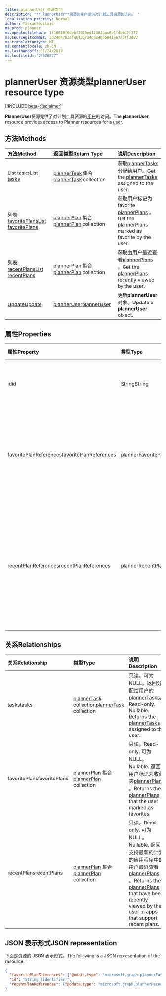 ```yaml
---
title: plannerUser 资源类型
description: '**PlannerUser**资源的用户提供对计划工具资源的访问。 '
localization_priority: Normal
author: TarkanSevilmis
ms.prod: planner
ms.openlocfilehash: 1f10810f6debf2346ed12484bac8e1f4bfd2f372
ms.sourcegitcommit: 3d24047b3af46136734de2486b041e67a34f3d83
ms.translationtype: MT
ms.contentlocale: zh-CN
ms.lasthandoff: 01/24/2019
ms.locfileid: "29526877"
---
```

# <a name="planneruser-resource-type"></a><span data-ttu-id="975a8-103">plannerUser 资源类型</span><span class="sxs-lookup"><span data-stu-id="975a8-103">plannerUser resource type</span></span>

[!INCLUDE [beta-disclaimer](../../includes/beta-disclaimer.md)]

<span data-ttu-id="975a8-104">**PlannerUser**资源提供了对计划工具资源的[用户](user.md)的访问。</span><span class="sxs-lookup"><span data-stu-id="975a8-104">The **plannerUser** resource provides access to Planner resources for a [user](user.md).</span></span> 


## <a name="methods"></a><span data-ttu-id="975a8-105">方法</span><span class="sxs-lookup"><span data-stu-id="975a8-105">Methods</span></span>

| <span data-ttu-id="975a8-106">方法</span><span class="sxs-lookup"><span data-stu-id="975a8-106">Method</span></span>           | <span data-ttu-id="975a8-107">返回类型</span><span class="sxs-lookup"><span data-stu-id="975a8-107">Return Type</span></span>    |<span data-ttu-id="975a8-108">说明</span><span class="sxs-lookup"><span data-stu-id="975a8-108">Description</span></span>|
|:---------------|:--------|:----------|
|[<span data-ttu-id="975a8-109">List tasks</span><span class="sxs-lookup"><span data-stu-id="975a8-109">List tasks</span></span>](../api/planneruser-list-tasks.md) |<span data-ttu-id="975a8-110">[plannerTask](plannertask.md) 集合</span><span class="sxs-lookup"><span data-stu-id="975a8-110">[plannerTask](plannertask.md) collection</span></span>| <span data-ttu-id="975a8-111">获取[plannerTasks](plannertask.md)分配给用户。</span><span class="sxs-lookup"><span data-stu-id="975a8-111">Get the [plannerTasks](plannertask.md) assigned to the user.</span></span>|
|[<span data-ttu-id="975a8-112">列表 favoritePlans</span><span class="sxs-lookup"><span data-stu-id="975a8-112">List favoritePlans</span></span>](../api/planneruser-list-favoriteplans.md) |<span data-ttu-id="975a8-113">[plannerPlan](plannerplan.md) 集合</span><span class="sxs-lookup"><span data-stu-id="975a8-113">[plannerPlan](plannerplan.md) collection</span></span>| <span data-ttu-id="975a8-114">获取用户标记为 favorite [plannerPlans](plannerplan.md) 。</span><span class="sxs-lookup"><span data-stu-id="975a8-114">Get the [plannerPlans](plannerplan.md) marked as favorite by the user.</span></span>|
|[<span data-ttu-id="975a8-115">列表 recentPlans</span><span class="sxs-lookup"><span data-stu-id="975a8-115">List recentPlans</span></span>](../api/planneruser-list-recentplans.md) |<span data-ttu-id="975a8-116">[plannerPlan](plannerplan.md) 集合</span><span class="sxs-lookup"><span data-stu-id="975a8-116">[plannerPlan](plannerplan.md) collection</span></span>| <span data-ttu-id="975a8-117">获取由用户最近查看[plannerPlans](plannerplan.md) 。</span><span class="sxs-lookup"><span data-stu-id="975a8-117">Get the [plannerPlans](plannerplan.md) recently viewed by the user.</span></span>|
|[<span data-ttu-id="975a8-118">Update</span><span class="sxs-lookup"><span data-stu-id="975a8-118">Update</span></span>](../api/planneruser-update.md) | [<span data-ttu-id="975a8-119">plannerUser</span><span class="sxs-lookup"><span data-stu-id="975a8-119">plannerUser</span></span>](planneruser.md)| <span data-ttu-id="975a8-120">更新**plannerUser**对象。</span><span class="sxs-lookup"><span data-stu-id="975a8-120">Update a **plannerUser** object.</span></span> |


## <a name="properties"></a><span data-ttu-id="975a8-121">属性</span><span class="sxs-lookup"><span data-stu-id="975a8-121">Properties</span></span>
| <span data-ttu-id="975a8-122">属性</span><span class="sxs-lookup"><span data-stu-id="975a8-122">Property</span></span>     | <span data-ttu-id="975a8-123">类型</span><span class="sxs-lookup"><span data-stu-id="975a8-123">Type</span></span>   |<span data-ttu-id="975a8-124">说明</span><span class="sxs-lookup"><span data-stu-id="975a8-124">Description</span></span>|
|:---------------|:--------|:----------|
|<span data-ttu-id="975a8-125">id</span><span class="sxs-lookup"><span data-stu-id="975a8-125">id</span></span>|<span data-ttu-id="975a8-126">String</span><span class="sxs-lookup"><span data-stu-id="975a8-126">String</span></span>| <span data-ttu-id="975a8-127">只读。</span><span class="sxs-lookup"><span data-stu-id="975a8-127">Read-only.</span></span> <span data-ttu-id="975a8-128">PlannerUser 的标识符</span><span class="sxs-lookup"><span data-stu-id="975a8-128">Identifier of the plannerUser</span></span>|
|<span data-ttu-id="975a8-129">favoritePlanReferences</span><span class="sxs-lookup"><span data-stu-id="975a8-129">favoritePlanReferences</span></span>|[<span data-ttu-id="975a8-130">plannerFavoritePlanReferenceCollection</span><span class="sxs-lookup"><span data-stu-id="975a8-130">plannerFavoritePlanReferenceCollection</span></span>](plannerfavoriteplanreferencecollection.md)| <span data-ttu-id="975a8-131">包含对用户已标记为收藏夹的计划的引用的集合。</span><span class="sxs-lookup"><span data-stu-id="975a8-131">A collection containing the references to the plans that the user has marked as favorites.</span></span>|
|<span data-ttu-id="975a8-132">recentPlanReferences</span><span class="sxs-lookup"><span data-stu-id="975a8-132">recentPlanReferences</span></span>|[<span data-ttu-id="975a8-133">plannerRecentPlanReferenceCollection</span><span class="sxs-lookup"><span data-stu-id="975a8-133">plannerRecentPlanReferenceCollection</span></span>](plannerrecentplanreferencecollection.md)| <span data-ttu-id="975a8-134">包含支持最新的计划的应用程序中的用户最近查看的计划对引用的集合。</span><span class="sxs-lookup"><span data-stu-id="975a8-134">A collection containing references to the plans that were viewed recently by the user in apps that support recent plans.</span></span>|

## <a name="relationships"></a><span data-ttu-id="975a8-135">关系</span><span class="sxs-lookup"><span data-stu-id="975a8-135">Relationships</span></span>
| <span data-ttu-id="975a8-136">关系</span><span class="sxs-lookup"><span data-stu-id="975a8-136">Relationship</span></span> | <span data-ttu-id="975a8-137">类型</span><span class="sxs-lookup"><span data-stu-id="975a8-137">Type</span></span>   |<span data-ttu-id="975a8-138">说明</span><span class="sxs-lookup"><span data-stu-id="975a8-138">Description</span></span>|
|:---------------|:--------|:----------|
|<span data-ttu-id="975a8-139">tasks</span><span class="sxs-lookup"><span data-stu-id="975a8-139">tasks</span></span>|<span data-ttu-id="975a8-140">[plannerTask](plannertask.md) collection</span><span class="sxs-lookup"><span data-stu-id="975a8-140">[plannerTask](plannertask.md) collection</span></span>| <span data-ttu-id="975a8-p102">只读。可为 NULL。返回分配给用户的 [plannerTasks](plannertask.md)。</span><span class="sxs-lookup"><span data-stu-id="975a8-p102">Read-only. Nullable. Returns the [plannerTasks](plannertask.md) assigned to the user.</span></span>|
|<span data-ttu-id="975a8-144">favoritePlans</span><span class="sxs-lookup"><span data-stu-id="975a8-144">favoritePlans</span></span>|<span data-ttu-id="975a8-145">[plannerPlan](plannerplan.md) 集合</span><span class="sxs-lookup"><span data-stu-id="975a8-145">[plannerPlan](plannerplan.md) collection</span></span>| <span data-ttu-id="975a8-146">只读。</span><span class="sxs-lookup"><span data-stu-id="975a8-146">Read-only.</span></span> <span data-ttu-id="975a8-147">可为 NULL。</span><span class="sxs-lookup"><span data-stu-id="975a8-147">Nullable.</span></span> <span data-ttu-id="975a8-148">返回用户标记为收藏夹[plannerPlans](plannerplan.md) 。</span><span class="sxs-lookup"><span data-stu-id="975a8-148">Returns the [plannerPlans](plannerplan.md) that the user marked as favorites.</span></span>|
|<span data-ttu-id="975a8-149">recentPlans</span><span class="sxs-lookup"><span data-stu-id="975a8-149">recentPlans</span></span>|<span data-ttu-id="975a8-150">[plannerPlan](plannerplan.md) 集合</span><span class="sxs-lookup"><span data-stu-id="975a8-150">[plannerPlan](plannerplan.md) collection</span></span>| <span data-ttu-id="975a8-151">只读。</span><span class="sxs-lookup"><span data-stu-id="975a8-151">Read-only.</span></span> <span data-ttu-id="975a8-152">可为 NULL。</span><span class="sxs-lookup"><span data-stu-id="975a8-152">Nullable.</span></span> <span data-ttu-id="975a8-153">返回支持最新的计划的应用程序中的用户最近查看[plannerPlans](plannerplan.md) 。</span><span class="sxs-lookup"><span data-stu-id="975a8-153">Returns the [plannerPlans](plannerplan.md) that have been recently viewed by the user in apps that support recent plans.</span></span> |

## <a name="json-representation"></a><span data-ttu-id="975a8-154">JSON 表示形式</span><span class="sxs-lookup"><span data-stu-id="975a8-154">JSON representation</span></span>
<span data-ttu-id="975a8-155">下面是资源的 JSON 表示形式。</span><span class="sxs-lookup"><span data-stu-id="975a8-155">The following is a JSON representation of the resource.</span></span>

<!-- {
  "blockType": "resource",
  "optionalProperties": [

  ],
  "@odata.type": "microsoft.graph.plannerUser"
}-->

```json
{
  "favoritePlanReferences": {"@odata.type": "microsoft.graph.plannerFavoritePlanReferenceCollection"},
  "id": "String (identifier)",
  "recentPlanReferences": {"@odata.type": "microsoft.graph.plannerRecentPlanReferenceCollection"}
}

```

<!-- uuid: 8fcb5dbc-d5aa-4681-8e31-b001d5168d79
2015-10-25 14:57:30 UTC -->
<!--
{
  "type": "#page.annotation",
  "description": "plannerUser resource",
  "keywords": "",
  "section": "documentation",
  "tocPath": "",
  "suppressions": [
    "Error: /api-reference/beta/resources/planneruser.md:\r\n      Exception processing links.\r\n    System.ArgumentException: Link Definition was null. Link text: !INCLUDE [beta-disclaimer](../../includes/beta-disclaimer.md)\r\n      at ApiDoctor.Validation.DocFile.get_LinkDestinations()\r\n      at ApiDoctor.Validation.DocSet.ValidateLinks(Boolean includeWarnings, String[] relativePathForFiles, IssueLogger issues, Boolean requireFilenameCaseMatch, Boolean printOrphanedFiles)"
  ]
}
-->
